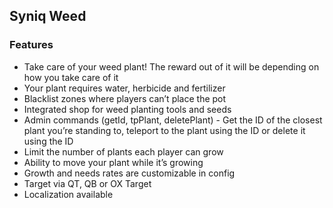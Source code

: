 ## Syniq Weed

### Features
- Take care of your weed plant! The reward out of it will be depending on how you take care of it
- Your plant requires water, herbicide and fertilizer
- Blacklist zones where players can’t place the pot
- Integrated shop for weed planting tools and seeds
- Admin commands (getId, tpPlant, deletePlant) - Get the ID of the closest plant you’re standing to, teleport to the plant using the ID or delete it using the ID
- Limit the number of plants each player can grow
- Ability to move your plant while it’s growing
- Growth and needs rates are customizable in config
- Target via QT, QB or OX Target
- Localization available

